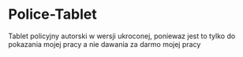 # Police-Tablet
Tablet policyjny autorski w wersji ukroconej, poniewaz jest to tylko do pokazania mojej pracy a nie dawania za darmo mojej pracy
